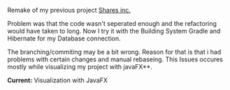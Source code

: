 Remake of my previous project [Shares inc.](https://github.com/HaasFynn/shares.inc.git)

Problem was that the code wasn't seperated enough and the refactoring would have taken to long. Now I try it with the
Building System Gradle and Hibernate for my Database connection.


The branching/commiting may be a bit wrong. Reason for that is that i had problems with certain changes and manual rebaseing. This Issues occures mostly while visualizing my project with javaFX**.

**Current:**
Visualization with JavaFX
